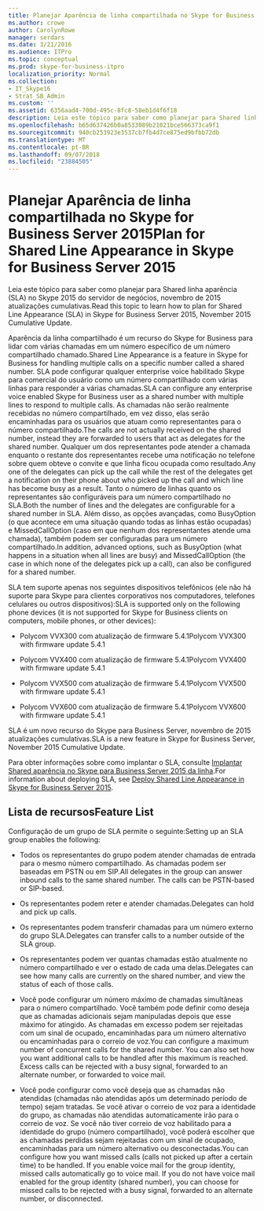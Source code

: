 ```yaml
---
title: Planejar Aparência de linha compartilhada no Skype for Business Server 2015
ms.author: crowe
author: CarolynRowe
manager: serdars
ms.date: 3/21/2016
ms.audience: ITPro
ms.topic: conceptual
ms.prod: skype-for-business-itpro
localization_priority: Normal
ms.collection:
- IT_Skype16
- Strat_SB_Admin
ms.custom: ''
ms.assetid: 6356aad4-700d-495c-8fc8-58eb1d4f6f18
description: Leia este tópico para saber como planejar para Shared linha aparência (SLA) no Skype 2015 do servidor de negócios, novembro de 2015 atualizações cumulativas.
ms.openlocfilehash: b65d637426b0a8533089b21021bce566373ca9f1
ms.sourcegitcommit: 940cb253923e3537cb7fb4d7ce875ed9bfbb72db
ms.translationtype: MT
ms.contentlocale: pt-BR
ms.lasthandoff: 09/07/2018
ms.locfileid: "23884505"
---
```

# <a name="plan-for-shared-line-appearance-in-skype-for-business-server-2015"></a><span data-ttu-id="2d327-103">Planejar Aparência de linha compartilhada no Skype for Business Server 2015</span><span class="sxs-lookup"><span data-stu-id="2d327-103">Plan for Shared Line Appearance in Skype for Business Server 2015</span></span>
 
<span data-ttu-id="2d327-104">Leia este tópico para saber como planejar para Shared linha aparência (SLA) no Skype 2015 do servidor de negócios, novembro de 2015 atualizações cumulativas.</span><span class="sxs-lookup"><span data-stu-id="2d327-104">Read this topic to learn how to plan for Shared Line Appearance (SLA) in Skype for Business Server 2015, November 2015 Cumulative Update.</span></span> 
  
<span data-ttu-id="2d327-105">Aparência da linha compartilhado é um recurso do Skype for Business para lidar com várias chamadas em um número específico de um número compartilhado chamado.</span><span class="sxs-lookup"><span data-stu-id="2d327-105">Shared Line Appearance is a feature in Skype for Business for handling multiple calls on a specific number called a shared number.</span></span> <span data-ttu-id="2d327-106">SLA pode configurar qualquer enterprise voice habilitado Skype para comercial do usuário como um número compartilhado com várias linhas para responder a várias chamadas.</span><span class="sxs-lookup"><span data-stu-id="2d327-106">SLA can configure any enterprise voice enabled Skype for Business user as a shared number with multiple lines to respond to multiple calls.</span></span> <span data-ttu-id="2d327-107">As chamadas não serão realmente recebidas no número compartilhado, em vez disso, elas serão encaminhadas para os usuários que atuam como representantes para o número compartilhado.</span><span class="sxs-lookup"><span data-stu-id="2d327-107">The calls are not actually received on the shared number, instead they are forwarded to users that act as delegates for the shared number.</span></span> <span data-ttu-id="2d327-108">Qualquer um dos representantes pode atender a chamada enquanto o restante dos representantes recebe uma notificação no telefone sobre quem obteve o convite e que linha ficou ocupada como resultado.</span><span class="sxs-lookup"><span data-stu-id="2d327-108">Any one of the delegates can pick up the call while the rest of the delegates get a notification on their phone about who picked up the call and which line has become busy as a result.</span></span> <span data-ttu-id="2d327-109">Tanto o número de linhas quanto os representantes são configuráveis para um número compartilhado no SLA.</span><span class="sxs-lookup"><span data-stu-id="2d327-109">Both the number of lines and the delegates are configurable for a shared number in SLA.</span></span> <span data-ttu-id="2d327-110">Além disso, as opções avançadas, como BusyOption (o que acontece em uma situação quando todas as linhas estão ocupadas) e MissedCallOption (caso em que nenhum dos representantes atende uma chamada), também podem ser configuradas para um número compartilhado.</span><span class="sxs-lookup"><span data-stu-id="2d327-110">In addition, advanced options, such as BusyOption (what happens in a situation when all lines are busy) and MissedCallOption (the case in which none of the delegates pick up a call), can also be configured for a shared number.</span></span>
  
<span data-ttu-id="2d327-111">SLA tem suporte apenas nos seguintes dispositivos telefônicos (ele não há suporte para Skype para clientes corporativos nos computadores, telefones celulares ou outros dispositivos):</span><span class="sxs-lookup"><span data-stu-id="2d327-111">SLA is supported only on the following phone devices (it is not supported for Skype for Business clients on computers, mobile phones, or other devices):</span></span> 
  
- <span data-ttu-id="2d327-112">Polycom VVX300 com atualização de firmware 5.4.1</span><span class="sxs-lookup"><span data-stu-id="2d327-112">Polycom VVX300 with firmware update 5.4.1</span></span>
    
- <span data-ttu-id="2d327-113">Polycom VVX400 com atualização de firmware 5.4.1</span><span class="sxs-lookup"><span data-stu-id="2d327-113">Polycom VVX400 with firmware update 5.4.1</span></span>
    
- <span data-ttu-id="2d327-114">Polycom VVX500 com atualização de firmware 5.4.1</span><span class="sxs-lookup"><span data-stu-id="2d327-114">Polycom VVX500 with firmware update 5.4.1</span></span>
    
- <span data-ttu-id="2d327-115">Polycom VVX600 com atualização de firmware 5.4.1</span><span class="sxs-lookup"><span data-stu-id="2d327-115">Polycom VVX600 with firmware update 5.4.1</span></span>
    
<span data-ttu-id="2d327-116">SLA é um novo recurso do Skype para Business Server, novembro de 2015 atualizações cumulativas.</span><span class="sxs-lookup"><span data-stu-id="2d327-116">SLA is a new feature in Skype for Business Server, November 2015 Cumulative Update.</span></span> 
  
<span data-ttu-id="2d327-117">Para obter informações sobre como implantar o SLA, consulte [Implantar Shared aparência no Skype para Business Server 2015 da linha](../../deploy/deploy-enterprise-voice/deploy-shared-line-appearance.md).</span><span class="sxs-lookup"><span data-stu-id="2d327-117">For information about deploying SLA, see [Deploy Shared Line Appearance in Skype for Business Server 2015](../../deploy/deploy-enterprise-voice/deploy-shared-line-appearance.md).</span></span>
  
## <a name="feature-list"></a><span data-ttu-id="2d327-118">Lista de recursos</span><span class="sxs-lookup"><span data-stu-id="2d327-118">Feature List</span></span>

<span data-ttu-id="2d327-119">Configuração de um grupo de SLA permite o seguinte:</span><span class="sxs-lookup"><span data-stu-id="2d327-119">Setting up an SLA group enables the following:</span></span>
  
- <span data-ttu-id="2d327-p102">Todos os representantes do grupo podem atender chamadas de entrada para o mesmo número compartilhado. As chamadas podem ser baseadas em PSTN ou em SIP.</span><span class="sxs-lookup"><span data-stu-id="2d327-p102">All delegates in the group can answer inbound calls to the same shared number. The calls can be PSTN-based or SIP-based.</span></span>
    
- <span data-ttu-id="2d327-122">Os representantes podem reter e atender chamadas.</span><span class="sxs-lookup"><span data-stu-id="2d327-122">Delegates can hold and pick up calls.</span></span>
    
- <span data-ttu-id="2d327-123">Os representantes podem transferir chamadas para um número externo do grupo SLA.</span><span class="sxs-lookup"><span data-stu-id="2d327-123">Delegates can transfer calls to a number outside of the SLA group.</span></span>
    
- <span data-ttu-id="2d327-124">Os representantes podem ver quantas chamadas estão atualmente no número compartilhado e ver o estado de cada uma delas.</span><span class="sxs-lookup"><span data-stu-id="2d327-124">Delegates can see how many calls are currently on the shared number, and view the status of each of those calls.</span></span>
    
- <span data-ttu-id="2d327-p103">Você pode configurar um número máximo de chamadas simultâneas para o número compartilhado. Você também pode definir como deseja que as chamadas adicionais sejam manipuladas depois que esse máximo for atingido. As chamadas em excesso podem ser rejeitadas com um sinal de ocupado, encaminhadas para um número alternativo ou encaminhadas para o correio de voz.</span><span class="sxs-lookup"><span data-stu-id="2d327-p103">You can configure a maximum number of concurrent calls for the shared number. You can also set how you want additional calls to be handled after this maximum is reached. Excess calls can be rejected with a busy signal, forwarded to an alternate number, or forwarded to voice mail.</span></span>
    
- <span data-ttu-id="2d327-p104">Você pode configurar como você deseja que as chamadas não atendidas (chamadas não atendidas após um determinado período de tempo) sejam tratadas. Se você ativar o correio de voz para a identidade do grupo, as chamadas não atendidas automaticamente irão para o correio de voz. Se você não tiver correio de voz habilitado para a identidade do grupo (número compartilhado), você poderá escolher que as chamadas perdidas sejam rejeitadas com um sinal de ocupado, encaminhadas para um número alternativo ou desconectadas.</span><span class="sxs-lookup"><span data-stu-id="2d327-p104">You can configure how you want missed calls (calls not picked up after a certain time) to be handled. If you enable voice mail for the group identity, missed calls automatically go to voice mail. If you do not have voice mail enabled for the group identity (shared number), you can choose for missed calls to be rejected with a busy signal, forwarded to an alternate number, or disconnected.</span></span>
    

